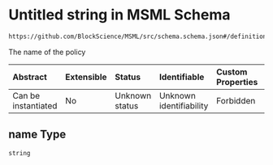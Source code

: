 # Untitled string in MSML Schema

```txt
https://github.com/BlockScience/MSML/src/schema.schema.json#/definitions/Policy/properties/name
```

The name of the policy

| Abstract            | Extensible | Status         | Identifiable            | Custom Properties | Additional Properties | Access Restrictions | Defined In                                                                                    |
| :------------------ | :--------- | :------------- | :---------------------- | :---------------- | :-------------------- | :------------------ | :-------------------------------------------------------------------------------------------- |
| Can be instantiated | No         | Unknown status | Unknown identifiability | Forbidden         | Allowed               | none                | [schema.schema.json\*](../../out/math_spec_mapping/schema.schema.json "open original schema") |

## name Type

`string`
